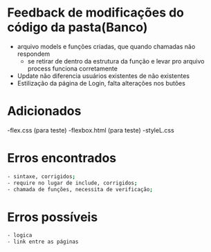 # Feedback de modificações do código da pasta(Banco) 
- arquivo models e funções criadas, que quando chamadas não respondem
  - se retirar de dentro da estrutura da função e levar pro arquivo process funciona corretamente 
- Update não diferencia usuários existentes de não existentes
- Estilização da página de Login, falta alterações nos butões

# Adicionados
 -flex.css (para teste)
 -flexbox.html (para teste) 
 -styleL.css
# Erros encontrados
```bash
- sintaxe, corrigidos;
- require no lugar de include, corrigidos;
- chamada de funções, necessita de verificação;
```
# Erros possíveis
```bash 
- logica
- link entre as páginas
```

